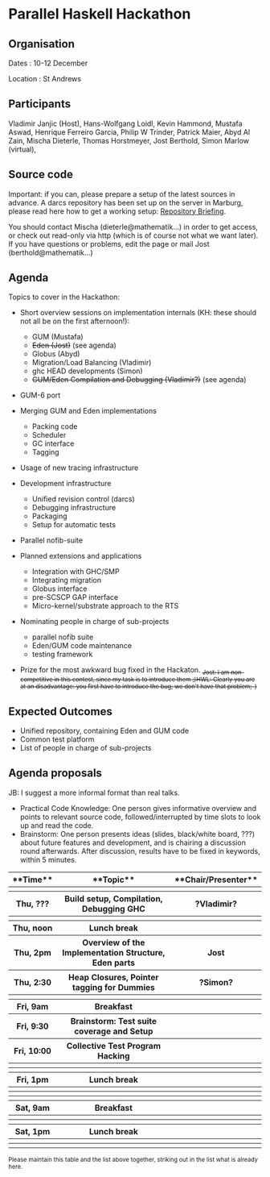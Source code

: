# Parallel Haskell Hackathon

## Organisation


Dates : 10-12 December


Location : St Andrews

## Participants


Vladimir Janjic (Host), Hans-Wolfgang Loidl, Kevin Hammond, Mustafa Aswad, Henrique Ferreiro Garcia, Philip W Trinder, Patrick Maier, Abyd Al Zain, Mischa Dieterle, Thomas Horstmeyer, Jost Berthold, Simon Marlow (virtual),

## Source code


Important: if you can, please prepare a setup of the latest sources in advance.
A darcs repository has been set up on the server in Marburg, please read here how to get a working setup: [ Repository Briefing](http://james.mathematik.uni-marburg.de:8080/EdenWiki/DarcsRepoCheatSheet).


You should contact Mischa (dieterle\@mathematik...) in order to get access, or check out read-only via http (which is of course not what we want later).
If you have questions or problems, edit the page or mail Jost (berthold\@mathematik...)

## Agenda


Topics to cover in the Hackathon:

- Short overview sessions on implementation internals (KH: these should not all be on the first afternoon!):

  - GUM (Mustafa)
  - ~~Eden (Jost)~~ (see agenda)
  - Globus (Abyd)
  - Migration/Load Balancing (Vladimir)
  - ghc HEAD developments (Simon)
  - ~~GUM/Eden Compilation and Debugging (Vladimir?)~~ (see agenda)
- GUM-6 port
- Merging GUM and Eden implementations

  - Packing code
  - Scheduler
  - GC interface
  - Tagging
- Usage of new tracing infrastructure
- Development infrastructure

  - Unified revision control (darcs)
  - Debugging infrastructure
  - Packaging
  - Setup for automatic tests
- Parallel nofib-suite
- Planned extensions and applications

  - Integration with GHC/SMP
  - Integrating migration
  - Globus interface
  - pre-SCSCP GAP interface
  - Micro-kernel/substrate approach to the RTS
- Nominating people in charge of sub-projects

  - parallel nofib suite
  - Eden/GUM code maintenance
  - testing framework
- Prize for the most awkward bug fixed in the Hackaton. <sub>~~Jost: I am non-competitive in this contest, since my task is to introduce them ;)~~</sub><sub>~~HWL: Clearly you are at an disadvantage: you first have to introduce the bug; we don't have that problem;-)~~</sub>

## Expected Outcomes

- Unified repository, containing Eden and GUM code
- Common test platform
- List of people in charge of sub-projects

## Agenda proposals


JB: I suggest a more informal format than real talks. 

- Practical Code Knowledge: One person gives informative overview and points to relevant source code, followed/interrupted by time slots to look up and read the code. 
- Brainstorm: One person presents ideas (slides, black/white board, ???) about future features and development, and is chairing a discussion round afterwards. After discussion, results have to be fixed in keywords, within 5 minutes.

<table><tr><th>**Time**</th>
<th>**Topic**</th>
<th>**Chair/Presenter**</th></tr>
<tr><th></th>
<th></th>
<th></th></tr>
<tr><th> Thu, ???  </th>
<th> Build setup, Compilation, Debugging GHC </th>
<th> ?Vladimir? 
</th></tr>
<tr><th></th>
<th></th>
<th></th></tr>
<tr><th> Thu, noon </th>
<th> Lunch break </th>
<th></th></tr>
<tr><th> Thu, 2pm </th>
<th> Overview of the Implementation Structure, Eden parts </th>
<th> Jost 
</th></tr>
<tr><th> Thu, 2:30 </th>
<th> Heap Closures, Pointer tagging for Dummies </th>
<th> ?Simon?
</th></tr>
<tr><th></th>
<th></th>
<th></th></tr>
<tr><th> Fri, 9am </th>
<th> Breakfast </th>
<th></th></tr>
<tr><th> Fri, 9:30</th>
<th> Brainstorm: Test suite coverage and Setup </th>
<th></th></tr>
<tr><th> Fri, 10:00</th>
<th> Collective Test Program Hacking</th>
<th></th></tr>
<tr><th></th>
<th></th>
<th></th></tr>
<tr><th></th>
<th></th>
<th></th></tr>
<tr><th> Fri, 1pm </th>
<th> Lunch break </th>
<th></th></tr>
<tr><th></th>
<th></th>
<th></th></tr>
<tr><th></th>
<th></th>
<th></th></tr>
<tr><th></th>
<th></th>
<th></th></tr>
<tr><th> Sat, 9am </th>
<th> Breakfast </th>
<th></th></tr>
<tr><th></th>
<th></th>
<th></th></tr>
<tr><th></th>
<th></th>
<th></th></tr>
<tr><th> Sat, 1pm </th>
<th> Lunch break </th>
<th></th></tr>
<tr><th></th>
<th></th>
<th></th></tr>
<tr><th></th>
<th></th>
<th></th></tr></table>

<sub>Please maintain this table and the list above together, striking out in the list what is already here.</sub>